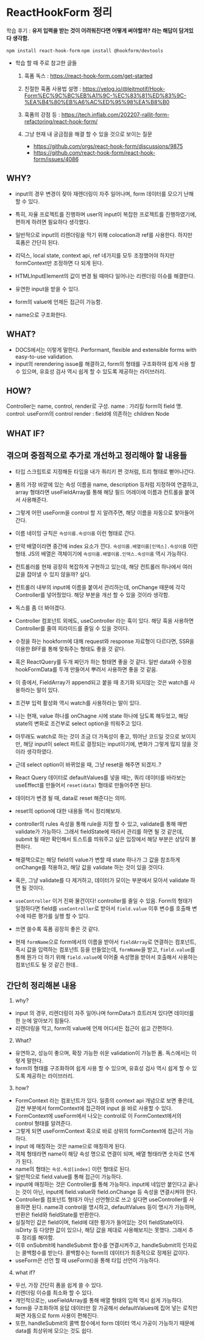 # ReactHookForm 정리

학습 후기 : **유저 입력을 받는 것이 어려워진다면 어떻게 써야할까? 라는 해답이 담겨있다 생각함.**

`npm install react-hook-form`
`npm install @hookform/devtools`

- 학습 할 때 주로 참고한 글들

  1. 훅폼 독스 : https://react-hook-form.com/get-started

  2. 친절한 훅폼 사용법 설명 : https://velog.io/@leitmotif/Hook-Form%EC%9C%BC%EB%A1%9C-%EC%83%81%ED%83%9C-%EA%B4%80%EB%A6%AC%ED%95%98%EA%B8%B0

  3. 훅폼의 강점 등 : https://tech.inflab.com/202207-rallit-form-refactoring/react-hook-form/

  4. 그냥 현재 내 궁금점을 해결 할 수 있을 것으로 보이는 질문

     - https://github.com/orgs/react-hook-form/discussions/9875
     - https://github.com/react-hook-form/react-hook-form/issues/4086

## WHY?

- input의 경우 변경이 잦아 재렌더링이 자주 일어나며, form 데이터를 모으기 난해 할 수 있다.
- 특히, 자율 프로젝트를 진행하며 user의 input이 복잡한 프로젝트를 진행하였기에, 편하게 하려면 필요하다 생각했다.
- 일반적으로 input의 리렌더링을 막기 위해 colocation과 ref를 사용한다. 하지만 훅폼은 간단히 된다.
- 리덕스, local state, context api, ref 네가지를 모두 조정했어야 하지만 formContext만 조정하면 다 되게 된다.

- HTMLInputElement의 값이 변경 될 때마다 일어나는 리렌더링 이슈를 해결한다.
- 유연한 input을 받을 수 있다.
- form의 value에 언제든 접근이 가능함.
- name으로 구조화한다.

## WHAT?

- DOCS에서는 이렇게 말한다. Performant, flexible and extensible forms with easy-to-use validation.
- input의 rerendering issue를 해결하고, form의 형태를 구조화하여 쉽게 사용 할 수 있으며, 유효성 검사 역시 쉽게 할 수 있도록 제공하는 라이브러리.

## HOW?

Controller는 name, control, render로 구성.
name : 가리킬 form의 field 명.
control: useForm의 control
render : field에 의존하는 children Node

## WHAT IF?

## 겪으며 중점적으로 추가로 개선하고 정리해야 할 내용들

- 타입 스크립트로 지정해둔 타입을 내가 쿼리키 짠 것처럼, 트리 형태로 뻗어나간다.
- 폼의 가장 바깥에 있는 속성 이름을 name, description 등처럼 지정하여 연결하고, array 형태라면 useFieldArray를 통해 해당 필드 어레이에 이름과 컨트롤을 붙여서 사용해준다.
- 그렇게 어떤 useForm을 control 할 지 알려주면, 해당 이름을 자동으로 찾아들어간다.
- 이름 네이밍 규칙은 `속성이름.속성이름` 이런 형태로 간다.
- 만약 배열이라면 중간에 index 요소가 낀다. `속성이름.배열이름[인덱스].속성이름` 이런 형태. JS의 배열은 객체이기에 `속성이름.배열이름.인덱스.속성이름` 역시 가능하다.
- 컨트롤러를 현재 굉장히 복잡하게 구현하고 있는데, 해당 컨트롤러 하나에서 여러 값을 잡아낼 수 있지 않을까? 싶다.
- 컨트롤러 내부의 input에 이름을 붙여서 관리하는데, onChange 때문에 각각 Controller를 넣어줬었다. 해당 부분을 개선 할 수 있을 것이라 생각함.
- 독스를 좀 더 봐야겠다.
- Controller 컴포넌트 외에도, useController 라는 훅이 있다. 해당 훅을 사용하면 Controller를 줄여 피라미드를 줄일 수 있을 것이다.

- 수정을 하는 hookform에 대해 request와 response 자료형이 다르다면, SSR을 이용한 BFF를 통해 맞춰주는 형태도 좋을 것 같다.
- 혹은 ReactQuery를 두개 짜던가 하는 형태면 좋을 것 같다. 일반 data와 수정용 hookFormData를 두개 만들어서 뿌려서 사용하면 좋을 것 같음.

- 이 중에서, FieldArray가 append되고 붙을 때 초기화 되지않는 것은 watch를 사용하라는 말이 있다.
- 조건부 입력 활성화 역시 watch를 사용하라는 말이 있다.
- 나는 현재, value 하나를 onChagne 시에 state 하나에 담도록 해두었고, 해당 state의 변화로 조건부로 select option을 띄워주고 있다.
- 아무래도 watch로 하는 것이 조금 더 가독성이 좋고, 뛰어난 코드일 것으로 보이지만, 해당 input이 select 파트로 결정되는 input이기에, 변화가 그렇게 많지 않을 것이라 생각하였다.

- 근데 select option이 바뀌었을 때, 그냥 reset을 해주면 되겠지..?

- React Query 데이터로 defaultValues를 넣을 때는, 쿼리 데이터를 바라보는 useEffect를 만들어서 `reset(data)` 형태로 만들어주면 된다.
- 데이터가 변경 될 때, data로 reset 해준다는 의미.
- reset의 option에 대한 내용들 역시 정리해보자.

- controller의 rules 속성을 통해 rule을 지정 할 수 있고, validate를 통해 매번 validate가 가능하다. 그래서 fieldState에 따라서 관리를 하면 될 것 같은데, submit 될 때만 확인해서 토스트를 띄워주고 싶은 입장에서 해당 부분은 상당히 불편하다.
- 해결책으로는 해당 field의 value가 변할 때 state 하나가 그 값을 참조하게 onChange를 적용하고, 해당 값을 validate 하는 것이 있을 것이다.
- 혹은, 그냥 validate를 다 제거하고, 데이터가 모이는 부분에서 모아서 validate 하면 될 것이다.

- `useController` 이거 진짜 물건이다! controller를 줄일 수 있음. Form의 형태가 일정하다면 field를 `useController`로 받아서 `field.value` 이후 변수를 호출해 변수에 따른 평가를 실행 할 수 있다.
- 쓰면 쓸수록 훅폼 굉장히 좋은 것 같다.

- 현재 `formName`으로 form에서의 이름을 받아서 `fieldArray`로 연결하는 컴포넌트, 즉시 값을 입력하는 컴포넌트 등을 만들었는데, `formName`을 받고, `field.value`를 통해 뭔가 더 하기 위해 `field.value`에 이어줄 속성명을 받아서 호출해서 사용하는 컴포넌트도 될 것 같긴 한데..

## 간단히 정리해본 내용

1. why?

- input 의 경우, 리렌더링이 자주 일어나며 formData가 흐트러져 있다면 데이터를 한 눈에 알아보기 힘들다.
- 리렌더링을 막고, form의 value에 언제 어디서든 접근이 쉽고 간편하다.

2. What?

- 유연하고, 성능이 좋으며, 확장 가능한 쉬운 validation이 가능한 폼. 독스에서는 이렇게 말한다.
- form의 형태를 구조화하여 쉽게 사용 할 수 있으며, 유효성 검사 역시 쉽게 할 수 있도록 제공하는 라이브러리.

3. how?

- FormContext 라는 컴포넌트가 있다. 일종의 context api 개념으로 보면 좋은데, 감싼 부분에서 formContext에 접근하여 input 을 바로 사용할 수 있다.
- FormContext에 useForm에서 나오는 control로 이 FormContext에서의 control 형태를 알려준다.
- 그렇게 되면 useFormContext 훅으로 바로 상위의 formContext에 접근이 가능하다.
- input 에 매칭하는 것은 name으로 매칭하게 된다.
- 객체 형태라면 name이 해당 속성 명으로 연결이 되며, 배열 형태라면 숫자로 연계가 된다.
- name의 형태는 `속성.속성[index]` 이런 형태로 된다.
- 일반적으로 field.value를 통해 접근이 가능하다.
- input에 매칭하는 것은 Controller를 통해 가능하다. input에 네임만 붙인다고 끝나는 것이 아닌, input에 field.value와 field.onChange 등 속성을 연결시켜야 한다.
- Controller를 컴포넌트 형태가 아닌 선언형으로 쓰고 싶다면 useController를 사용하면 된다. name과 control을 명시하고, defaultValues 등이 명시가 가능하며, 반환은 field와 fieldState를 반환한다.
- 실질적인 값은 field이며, field에 대한 평가가 들어있는 것이 fieldState이다. isDirty 등 다양한 값이 있으나, 해당 값을 제대로 사용해보지는 못했다. 그래서 추후 정리를 해야함.
- 이후 onSubmit에 handleSubmit 함수를 연결시켜주고, handleSubmit의 인자로는 콜백함수를 받는다. 콜백함수는 form의 데이터가 최종적으로 정제된 값이다.
- useForm은 선언 할 때 useForm<T>()을 통해 타입 선언이 가능하다.

4. what if?

- 우선, 가장 간단히 폼을 쉽게 쓸 수 있다.
- 리렌더링 이슈를 최소화 할 수 있다.
- 개인적으로는, useFieldArray를 통해 배열 형태의 입력 역시 쉽게 가능하다.
- form을 구조화하여 응답 데이터만 잘 가공해서 defaultValues에 집어 넣는 로직만 짜면 자동으로 form 사용이 편해진다.
- 또한, handleSubmit의 콜백 함수에서 form 데이터 역시 가공이 가능하기 때문에 data를 최상위에 모으는 것도 쉽다.

